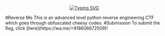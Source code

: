 ## <!-- Typing SVG -->
<p align="center">
    <a href="https://github.com/47hxl-53r">
        <img
src="https://readme-typing-svg.herokuapp.com/?size=35&width=800&lines=Python+Reverse+Engineering+CTF"
            alt="Typing SVG"
        />
    </a>
</p>
#Reverse Me
This is an advanced level python reverse engineering CTF which goes through obfuscated cheesy codes.
#Submission
To submit the flag, click [here](https://wa.me/+918606672509)!

